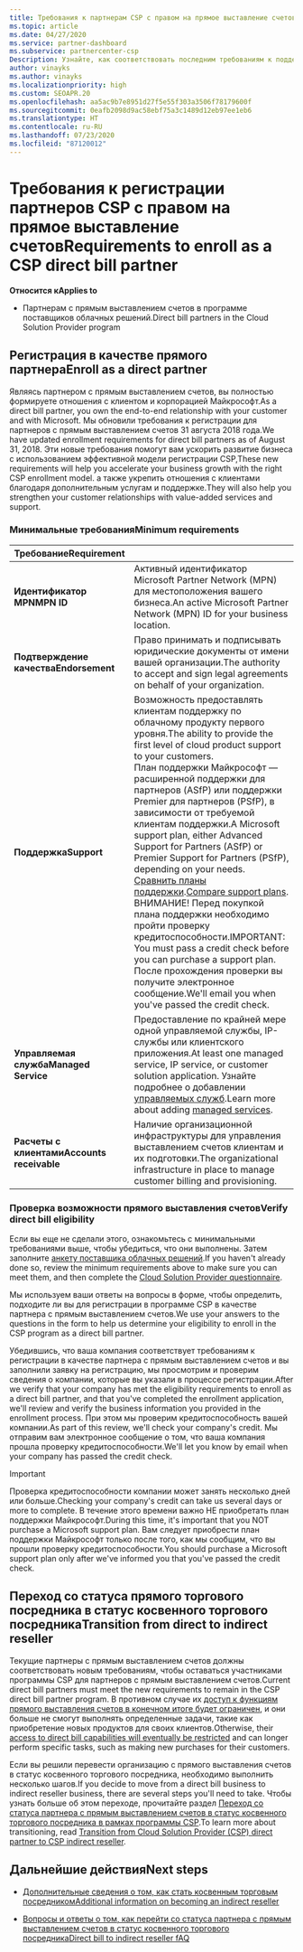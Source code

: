 ```yaml
---
title: Требования к партнерам CSP с правом на прямое выставление счетов
ms.topic: article
ms.date: 04/27/2020
ms.service: partner-dashboard
ms.subservice: partnercenter-csp
Description: Узнайте, как соответствовать последним требованиям к поддержке и службам, чтобы стать партнером с правом на прямое выставление счетов в программе поставщика облачных решений (Майкрософт).
author: vinayks
ms.author: vinayks
ms.localizationpriority: high
ms.custom: SEOAPR.20
ms.openlocfilehash: aa5ac9b7e8951d27f5e55f303a3506f78179600f
ms.sourcegitcommit: 0eafb2098d9ac58ebf75a3c1489d12eb97ee1eb6
ms.translationtype: HT
ms.contentlocale: ru-RU
ms.lasthandoff: 07/23/2020
ms.locfileid: "87120012"
---
```

# <a name="requirements-to-enroll-as-a-csp-direct-bill-partner"></a><span data-ttu-id="5340b-103">Требования к регистрации партнеров CSP с правом на прямое выставление счетов</span><span class="sxs-lookup"><span data-stu-id="5340b-103">Requirements to enroll as a CSP direct bill partner</span></span>

<span data-ttu-id="5340b-104">**Относится к**</span><span class="sxs-lookup"><span data-stu-id="5340b-104">**Applies to**</span></span>

- <span data-ttu-id="5340b-105">Партнерам с прямым выставлением счетов в программе поставщиков облачных решений.</span><span class="sxs-lookup"><span data-stu-id="5340b-105">Direct bill partners in the Cloud Solution Provider program</span></span>

## <a name="enroll-as-a-direct-partner"></a><span data-ttu-id="5340b-106">Регистрация в качестве прямого партнера</span><span class="sxs-lookup"><span data-stu-id="5340b-106">Enroll as a direct partner</span></span>

<span data-ttu-id="5340b-107">Являясь партнером с прямым выставлением счетов, вы полностью формируете отношения с клиентом и корпорацией Майкрософт.</span><span class="sxs-lookup"><span data-stu-id="5340b-107">As a direct bill partner, you own the end-to-end relationship with your customer and with Microsoft.</span></span> <span data-ttu-id="5340b-108">Мы обновили требования к регистрации для партнеров с прямым выставлением счетов 31 августа 2018 года.</span><span class="sxs-lookup"><span data-stu-id="5340b-108">We have updated enrollment requirements for direct bill partners as of August 31, 2018.</span></span> <span data-ttu-id="5340b-109">Эти новые требования помогут вам ускорить развитие бизнеса с использованием эффективной модели регистрации CSP,</span><span class="sxs-lookup"><span data-stu-id="5340b-109">These new requirements will help you accelerate your business growth with the right CSP enrollment model.</span></span> <span data-ttu-id="5340b-110">а также укрепить отношения с клиентами благодаря дополнительным услугам и поддержке.</span><span class="sxs-lookup"><span data-stu-id="5340b-110">They will also help you strengthen your customer relationships with value-added services and support.</span></span>

### <a name="minimum-requirements"></a><span data-ttu-id="5340b-111">Минимальные требования</span><span class="sxs-lookup"><span data-stu-id="5340b-111">Minimum requirements</span></span>

|<span data-ttu-id="5340b-112">**Требование**</span><span class="sxs-lookup"><span data-stu-id="5340b-112">**Requirement**</span></span>|                             |
|--------------------------------|--------------------------------------------------------------|
|<span data-ttu-id="5340b-113">**Идентификатор MPN**</span><span class="sxs-lookup"><span data-stu-id="5340b-113">**MPN ID**</span></span>   |<span data-ttu-id="5340b-114">Активный идентификатор Microsoft Partner Network (MPN) для местоположения вашего бизнеса.</span><span class="sxs-lookup"><span data-stu-id="5340b-114">An active Microsoft Partner Network (MPN) ID for your business location.</span></span>    |
|<span data-ttu-id="5340b-115">**Подтверждение качества**</span><span class="sxs-lookup"><span data-stu-id="5340b-115">**Endorsement**</span></span>   |<span data-ttu-id="5340b-116">Право принимать и подписывать юридические документы от имени вашей организации.</span><span class="sxs-lookup"><span data-stu-id="5340b-116">The authority to accept and sign legal agreements on behalf of your organization.</span></span>|
|<span data-ttu-id="5340b-117">**Поддержка**</span><span class="sxs-lookup"><span data-stu-id="5340b-117">**Support**</span></span>   |<span data-ttu-id="5340b-118">Возможность предоставлять клиентам поддержку по облачному продукту первого уровня.</span><span class="sxs-lookup"><span data-stu-id="5340b-118">The ability to provide the first level of cloud product support to your customers.</span></span> <br/><span data-ttu-id="5340b-119">План поддержки Майкрософт — расширенной поддержки для партнеров (ASfP) или поддержки Premier для партнеров (PSfP), в зависимости от требуемой клиентам поддержки.</span><span class="sxs-lookup"><span data-stu-id="5340b-119">A Microsoft support plan, either Advanced Support for Partners (ASfP) or Premier Support for Partners (PSfP), depending on your needs.</span></span> <span data-ttu-id="5340b-120">[Сравнить планы поддержки](https://partner.microsoft.com/support/partnersupport).</span><span class="sxs-lookup"><span data-stu-id="5340b-120">[Compare support plans](https://partner.microsoft.com/support/partnersupport).</span></span><br/> <span data-ttu-id="5340b-121">ВНИМАНИЕ! Перед покупкой плана поддержки необходимо пройти проверку кредитоспособности.</span><span class="sxs-lookup"><span data-stu-id="5340b-121">IMPORTANT: You must pass a credit check before you can purchase a support plan.</span></span> <span data-ttu-id="5340b-122">После прохождения проверки вы получите электронное сообщение.</span><span class="sxs-lookup"><span data-stu-id="5340b-122">We'll email you when you've passed the credit check.</span></span> |
|<span data-ttu-id="5340b-123">**Управляемая служба**</span><span class="sxs-lookup"><span data-stu-id="5340b-123">**Managed Service**</span></span>   |<span data-ttu-id="5340b-124">Предоставление по крайней мере одной управляемой службы, IP-службы или клиентского приложения.</span><span class="sxs-lookup"><span data-stu-id="5340b-124">At least one managed service, IP service, or customer solution application.</span></span> <span data-ttu-id="5340b-125">Узнайте подробнее о добавлении [управляемых служб](https://partner.microsoft.com/business-opportunities/managed-services-provider).</span><span class="sxs-lookup"><span data-stu-id="5340b-125">Learn more about adding [managed services](https://partner.microsoft.com/business-opportunities/managed-services-provider).</span></span>|
|<span data-ttu-id="5340b-126">**Расчеты с клиентами**</span><span class="sxs-lookup"><span data-stu-id="5340b-126">**Accounts receivable**</span></span> |<span data-ttu-id="5340b-127">Наличие организационной инфраструктуры для управления выставлением счетов клиентам и их подготовки.</span><span class="sxs-lookup"><span data-stu-id="5340b-127">The organizational infrastructure in place to manage customer billing and provisioning.</span></span>

### <a name="verify-direct-bill-eligibility"></a><span data-ttu-id="5340b-128">Проверка возможности прямого выставления счетов</span><span class="sxs-lookup"><span data-stu-id="5340b-128">Verify direct bill eligibility</span></span>

<span data-ttu-id="5340b-129">Если вы еще не сделали этого, ознакомьтесь с минимальными требованиями выше, чтобы убедиться, что они выполнены. Затем заполните [анкету поставщика облачных решений](https://partner.microsoft.com/cloud-solution-provider/assessment).</span><span class="sxs-lookup"><span data-stu-id="5340b-129">If you haven't already done so, review the minimum requirements above to make sure you can meet them, and then complete the [Cloud Solution Provider questionnaire](https://partner.microsoft.com/cloud-solution-provider/assessment).</span></span>

<span data-ttu-id="5340b-130">Мы используем ваши ответы на вопросы в форме, чтобы определить, подходите ли вы для регистрации в программе CSP в качестве партнера с прямым выставлением счетов.</span><span class="sxs-lookup"><span data-stu-id="5340b-130">We use your answers to the questions in the form to help us determine your eligibility to enroll in the CSP program as a direct bill partner.</span></span>

<span data-ttu-id="5340b-131">Убедившись, что ваша компания соответствует требованиям к регистрации в качестве партнера с прямым выставлением счетов и вы заполнили заявку на регистрацию, мы просмотрим и проверим сведения о компании, которые вы указали в процессе регистрации.</span><span class="sxs-lookup"><span data-stu-id="5340b-131">After we verify that your company has met the eligibility requirements to enroll as a direct bill partner, and that you've completed the enrollment application, we'll review and verify the business information you provided in the enrollment process.</span></span> <span data-ttu-id="5340b-132">При этом мы проверим кредитоспособность вашей компании.</span><span class="sxs-lookup"><span data-stu-id="5340b-132">As part of this review, we'll check your company's credit.</span></span> <span data-ttu-id="5340b-133">Мы отправим вам электронное сообщение о том, что ваша компания прошла проверку кредитоспособности.</span><span class="sxs-lookup"><span data-stu-id="5340b-133">We'll let you know by email when your company has passed the credit check.</span></span>

>[!IMPORTANT]
><span data-ttu-id="5340b-134">Проверка кредитоспособности компании может занять несколько дней или больше.</span><span class="sxs-lookup"><span data-stu-id="5340b-134">Checking your company's credit can take us several days or more to complete.</span></span> <span data-ttu-id="5340b-135">В течение этого времени важно НЕ приобретать план поддержки Майкрософт.</span><span class="sxs-lookup"><span data-stu-id="5340b-135">During this time, it's important that you NOT purchase a Microsoft support plan.</span></span> <span data-ttu-id="5340b-136">Вам следует приобрести план поддержки Майкрософт только после того, как мы сообщим, что вы прошли проверку кредитоспособности.</span><span class="sxs-lookup"><span data-stu-id="5340b-136">You should purchase a Microsoft support plan only after we've informed you that you've passed the credit check.</span></span>

## <a name="transition-from-direct-to-indirect-reseller"></a><span data-ttu-id="5340b-137">Переход со статуса прямого торгового посредника в статус косвенного торгового посредника</span><span class="sxs-lookup"><span data-stu-id="5340b-137">Transition from direct to indirect reseller</span></span>

<span data-ttu-id="5340b-138">Текущие партнеры с прямым выставлением счетов должны соответствовать новым требованиям, чтобы оставаться участниками программы CSP для партнеров с прямым выставлением счетов.</span><span class="sxs-lookup"><span data-stu-id="5340b-138">Current direct bill partners must meet the new requirements to remain in the CSP direct bill partner program.</span></span> <span data-ttu-id="5340b-139">В противном случае их [доступ к функциям прямого выставления счетов в конечном итоге будет ограничен](restricted-direct-bill-capabilities.md), и они больше не смогут выполнять определенные задачи, такие как приобретение новых продуктов для своих клиентов.</span><span class="sxs-lookup"><span data-stu-id="5340b-139">Otherwise, their [access to direct bill capabilities will eventually be restricted](restricted-direct-bill-capabilities.md) and can longer perform specific tasks, such as making new purchases for their customers.</span></span>

<span data-ttu-id="5340b-140">Если вы решили перевести организацию с прямого выставления счетов в статус косвенного торгового посредника, необходимо выполнить несколько шагов.</span><span class="sxs-lookup"><span data-stu-id="5340b-140">If you decide to move from a direct bill business to indirect reseller business, there are several steps you'll need to take.</span></span> <span data-ttu-id="5340b-141">Чтобы узнать больше об этом переходе, прочитайте раздел [Переход со статуса партнера с прямым выставлением счетов в статус косвенного торгового посредника в рамках программы CSP](transition-direct-to-indirect.md).</span><span class="sxs-lookup"><span data-stu-id="5340b-141">To learn more about transitioning, read [Transition from Cloud Solution Provider (CSP) direct partner to CSP indirect reseller](transition-direct-to-indirect.md).</span></span>

## <a name="next-steps"></a><span data-ttu-id="5340b-142">Дальнейшие действия</span><span class="sxs-lookup"><span data-stu-id="5340b-142">Next steps</span></span>

- [<span data-ttu-id="5340b-143">Дополнительные сведения о том, как стать косвенным торговым посредником</span><span class="sxs-lookup"><span data-stu-id="5340b-143">Additional information on becoming an indirect reseller</span></span>](https://assetsprod.microsoft.com/csp-directbill-to-indirect-transition.pdf)

- [<span data-ttu-id="5340b-144">Вопросы и ответы о том, как перейти со статуса партнера с прямым выставлением счетов в статус косвенного торгового посредника</span><span class="sxs-lookup"><span data-stu-id="5340b-144">Direct bill to indirect reseller fAQ</span></span>](https://assetsprod.microsoft.com/mpn/direct-bill-partner-faq.pdf)
